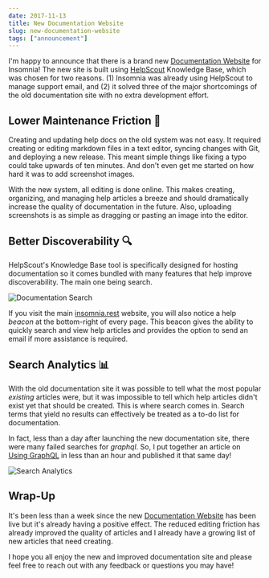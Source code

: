 ```yaml
---
date: 2017-11-13
title: New Documentation Website
slug: new-documentation-website
tags: ["announcement"]
---
```


I'm happy to announce that there is a brand new 
[Documentation Website](https://support.insomnia.rest) for Insomnia!
The new site is built using [HelpScout](http://helpscout.com/) Knowledge Base, which was
chosen for two reasons. (1) Insomnia was already using HelpScout to manage support email, 
and (2) it solved three of the major shortcomings of the old documentation site with no extra
development effort.

<!--more-->

## Lower Maintenance Friction 📝

Creating and updating help docs on the old system was not easy. It required 
creating or editing markdown files in a text editor, syncing changes with Git, and deploying 
a new release. This meant simple things like fixing a typo could take upwards of ten minutes.
And don't even get me started on how hard it was to add screenshot images.

With the new system, all editing is done online. This makes creating, organizing, and managing 
help articles a breeze and should dramatically increase the quality of documentation in the 
future. Also, uploading screenshots is as simple as dragging or pasting an image into the editor.
  
## Better Discoverability 🔍

HelpScout's Knowledge Base tool is specifically designed for hosting documentation so it 
comes bundled with many features that help improve discoverability. The main one being search.

![Documentation Search](/images/blog/docs-search.png)

If you visit the main [insomnia.rest](https://insomnia.rest/) website, you will also notice a
help _beacon_ at the bottom-right of every page. This beacon gives the ability to quickly search 
and view help articles and provides the option to send an email if more assistance is required.

## Search Analytics 📊

With the old documentation site it was possible to tell what the most popular _existing_ 
articles were, but it was impossible to tell which help articles didn't exist yet that 
should be created. This is where search comes in. Search terms that yield no results can 
effectively be treated as a to-do list for documentation.

In fact, less than a day after launching the new documentation site, there were
many failed searches for _graphql_. So, I put together an article on
[Using GraphQL](support.insomnia.rest/article/61-graphql) in less than an hour and published it
that same day!

![Search Analytics](/images/blog/docs-analytics.png)

## Wrap-Up

It's been less than a week since the new [Documentation Website](https://support.insomnia.rest) 
has been live but it's already having a positive effect. The reduced editing friction has 
already improved the quality of articles and I already have a growing list of new articles 
that need creating. 

I hope you all enjoy the new and improved documentation site and please feel free to reach out
with any feedback or questions you may have!
